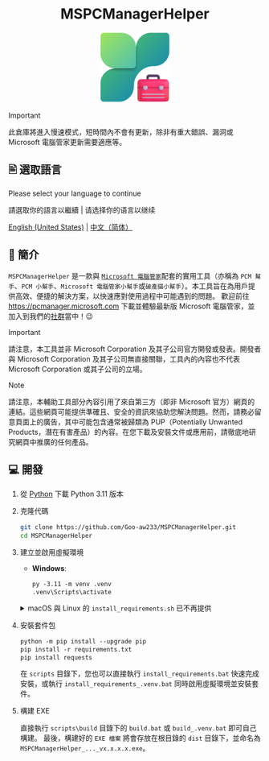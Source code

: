 <div align=center>

# MSPCManagerHelper
<img src="./src/assets/MSPCManagerHelper.png" width="140" height="140"/>
</div>

> [!IMPORTANT]
> 此倉庫將進入慢速模式，短時間內不會有更新，除非有重大錯誤、漏洞或 Microsoft 電腦管家更新需要適應等。

## 🖹 選取語言

Please select your language to continue

請選取你的語言以繼續 | 请选择你的语言以继续

[English (United States)](./README.md) | [中文（简体）](./README.zh-Hans.md)

## 👏 簡介

`MSPCManagerHelper` 是一款與 [`Microsoft 電腦管家`](https://apps.microsoft.com/detail/9PM860492SZD)配套的實用工具（亦稱為 `PCM 幫手`、`PCM 小幫手`、`Microsoft 電腦管家小幫手`或`破產貓小幫手`）。本工具旨在為用戶提供高效、便捷的解決方案，以快速應對使用過程中可能遇到的問題。
歡迎前往 <https://pcmanager.microsoft.com> 下載並體驗最新版 Microsoft 電腦管家，並加入到我們的[社群](https://mspcmanager.github.io/mspcm-docs/appendix/social-accounts.html)當中！😉

> [!IMPORTANT]
> 請注意，本工具並非 Microsoft Corporation 及其子公司官方開發或發表。開發者與 Microsoft Corporation 及其子公司無直接關聯，工具內的內容也不代表 Microsoft Corporation 或其子公司的立場。

> [!NOTE]
> 請注意，本輔助工具部分內容引用了來自第三方（即非 Microsoft 官方）網頁的連結。這些網頁可能提供準確且、安全的資訊來協助您解決問題。然而，請務必留意頁面上的廣告，其中可能包含通常被歸類為 PUP（Potentially Unwanted Products，潛在有害產品）的內容。在您下載及安裝文件或應用前，請徹底地研究網頁中推廣的任何產品。

## 💻 開發

1. 從 [Python](https://www.python.org/downloads) 下載 Python 3.11 版本

2. 克隆代碼

    ```bash
    git clone https://github.com/Goo-aw233/MSPCManagerHelper.git
    cd MSPCManagerHelper
    ```

3. 建立並啟用虛擬環境

    - **Windows**:

        ```Batch
        py -3.11 -m venv .venv
        .venv\Scripts\activate
        ```

    <details>
    <summary>macOS 與 Linux 的 <code>install_requirements.sh</code> 已不再提供</summary>

    - **macOS / Linux**:

        ```bash
        python3 -m venv .venv
        source .venv/bin/activate
        ```

    </details>

4. 安裝套件包

    ```Batch
    python -m pip install --upgrade pip
    pip install -r requirements.txt
    pip install requests
    ```

    在 `scripts` 目錄下，您也可以直接執行 `install_requirements.bat` 快速完成安裝，或執行 `install_requirements_.venv.bat` 同時啟用虛擬環境並安裝套件。

5. 構建 EXE

    直接執行 `scripts\build` 目錄下的 `build.bat` 或 `build_.venv.bat` 即可自己構建。
    最後，構建好的 `EXE 檔案` 將會存放在根目錄的 `dist` 目錄下，並命名為 `MSPCManagerHelper_..._vx.x.x.x.exe`。
